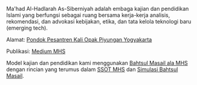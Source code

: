 Ma'had Al-Hadlarah As-Siberniyah adalah embaga kajian dan pendidikan Islami yang berfungsi sebagai ruang bersama kerja-kerja analisis, rekomendasi, dan advokasi kebijakan, etika, dan tata kelola teknologi baru (emerging tech).

Alamat: [Pondok Pesantren Kali Opak Piyungan Yogyakarta](https://maps.app.goo.gl/h9FK69uaM7BX7JWa9)

Publikasi: [Medium MHS](https://medium.com/mahad-al-hadlarah-as-siberniyah)

Model kajian dan pendidikan kami menggunakan [Bahtsul Masail ala MHS](mahadsiber.github.io/Sistem-Bahtsul-Masail-ala-MHS) dengan rincian yang terumus dalam [SSOT MHS](mahadsiber.github.io/SSOT-MHS) dan [Simulasi Bahtsul Masail](mahadsiber.github.io/Simulasi-Bahtsul-Masail-ala-MHS).

